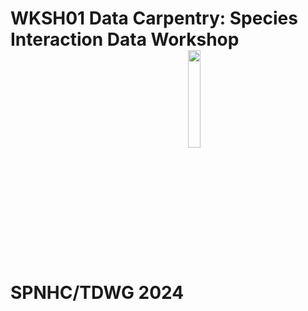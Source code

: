 <h1>WKSH01 Data Carpentry: Species Interaction Data Workshop SPNHC/TDWG 2024 <img src ='_site/fig/spnhc-tdwg-2024-logo.png' align = 'center' height = "20%" width = "20%"</h1>
